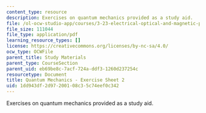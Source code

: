 ```yaml
---
content_type: resource
description: Exercises on quantum mechanics provided as a study aid.
file: /ol-ocw-studio-app/courses/3-23-electrical-optical-and-magnetic-properties-of-materials-fall-2007/1dd943df2d97200108c35c74eef0c342_qm2.pdf
file_size: 111044
file_type: application/pdf
learning_resource_types: []
license: https://creativecommons.org/licenses/by-nc-sa/4.0/
ocw_type: OCWFile
parent_title: Study Materials
parent_type: CourseSection
parent_uid: eb69be8c-7acf-724a-ddf3-1260d237254c
resourcetype: Document
title: Quantum Mechanics - Exercise Sheet 2
uid: 1dd943df-2d97-2001-08c3-5c74eef0c342
---
```

Exercises on quantum mechanics provided as a study aid.